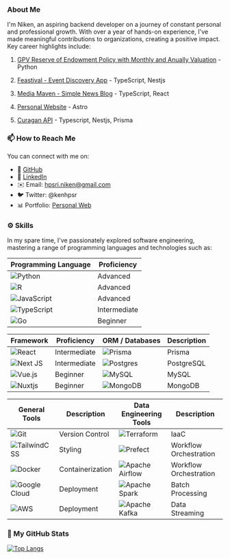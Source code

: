 ### About Me

I'm Niken, an aspiring backend developer on a journey of constant personal and professional growth. With over a year of hands-on experience, I've made meaningful contributions to organizations, creating a positive impact. Key career highlights include:

1. [GPV Reserve of Endowment Policy with Monthly and Anually Valuation](https://github.com/nikenhpsr/data-related-projects/blob/main/Python/GPV%20Reserve%20of%20Endowment%20Policy%20with%20Monthly%20and%20Anually%20Valuation/GPV_Reserve.ipynb) - Python

2. [Feastival - Event Discovery App](https://feastival.fun) - TypeScript, Nestjs

3. [Media Maven - Simple News Blog](https://news-app.nikenhpsr.site/) - TypeScript, React

4. [Personal Website](https://nikenhpsr.site) - Astro
   
5. [Curagan API](https://curagan-api.nikenhpsr.site) - Typescript, Nestjs, Prisma 

### 📫 How to Reach Me

You can connect with me on:

- 🔸 [GitHub](https://github.com/nikenhpsr)
- 🔗 [LinkedIn](https://linkedin.com/in/nikenhapsari)
- ✉️ Email: hpsri.niken@gmail.com
- 🐦 Twitter: @kenhpsr
- 📊 Portfolio: [Personal Web](https://nikenhpsr.site/)

### ⚙️ Skills

In my spare time, I've passionately explored software engineering, mastering a range of programming languages and technologies such as:

| Programming Language                                                                                                         | Proficiency  |
| ---------------------------------------------------------------------------------------------------------------------------- | ------------ |
| ![Python](https://img.shields.io/badge/python-3670A0?style=for-the-badge&logo=python&logoColor=ffdd54)                       | Advanced     |
| ![R](https://img.shields.io/badge/r-%23276DC3.svg?style=for-the-badge&logo=r&logoColor=white)                                | Advanced     |
| ![JavaScript](https://img.shields.io/badge/javascript-%23323330.svg?style=for-the-badge&logo=javascript&logoColor=%23F7DF1E) | Advanced     |
| ![TypeScript](https://img.shields.io/badge/typescript-%23007ACC.svg?style=for-the-badge&logo=typescript&logoColor=white)     | Intermediate |
| ![Go](https://img.shields.io/badge/go-%2300ADD8.svg?style=for-the-badge&logo=go&logoColor=white)                             | Beginner     |

| Framework                                                                                                         | Proficiency  | ORM / Databases                                                                                                      | Description |
| ----------------------------------------------------------------------------------------------------------------- | ------------ | -------------------------------------------------------------------------------------------------------------------- | ----------- |
| ![React](https://img.shields.io/badge/react-%2320232a.svg?style=for-the-badge&logo=react&logoColor=%2361DAFB)     | Intermediate | ![Prisma](https://img.shields.io/badge/Prisma-3982CE?style=for-the-badge&logo=Prisma&logoColor=white)                | Prisma      |
| ![Next JS](https://img.shields.io/badge/Next-black?style=for-the-badge&logo=next.js&logoColor=white)              | Intermediate | ![Postgres](https://img.shields.io/badge/postgres-%23316192.svg?style=for-the-badge&logo=postgresql&logoColor=white) | PostgreSQL  |
| ![Vue.js](https://img.shields.io/badge/vuejs-%2335495e.svg?style=for-the-badge&logo=vuedotjs&logoColor=%234FC08D) | Beginner     | ![MySQL](https://img.shields.io/badge/mysql-%2300f.svg?style=for-the-badge&logo=mysql&logoColor=white)               | MySQL       |
| ![Nuxtjs](https://img.shields.io/badge/Nuxt-002E3B?style=for-the-badge&logo=nuxtdotjs&logoColor=#00DC82)          | Beginner     | ![MongoDB](https://img.shields.io/badge/MongoDB-%234ea94b.svg?style=for-the-badge&logo=mongodb&logoColor=white)      | MongoDB     |

| General Tools                                                                                                                 | Description      | Data Engineering Tools                                                                                                            | Description            |
| ----------------------------------------------------------------------------------------------------------------------------- | ---------------- | --------------------------------------------------------------------------------------------------------------------------------- | ---------------------- |
| ![Git](https://img.shields.io/badge/git-%23F05033.svg?style=for-the-badge&logo=git&logoColor=white)                           | Version Control  | ![Terraform](https://img.shields.io/badge/terraform-%235835CC.svg?style=for-the-badge&logo=terraform&logoColor=white)             | IaaC                   |
| ![TailwindCSS](https://img.shields.io/badge/tailwindcss-%2338B2AC.svg?style=for-the-badge&logo=tailwind-css&logoColor=white)  | Styling          | ![Prefect](https://img.shields.io/badge/Prefect-%23ffffff.svg?style=for-the-badge&logo=prefect&logoColor=white)                   | Workflow Orchestration |
| ![Docker](https://img.shields.io/badge/docker-%230db7ed.svg?style=for-the-badge&logo=docker&logoColor=white)                  | Containerization | ![Apache Airflow](https://img.shields.io/badge/Apache%20Airflow-017CEE?style=for-the-badge&logo=Apache%20Airflow&logoColor=white) | Workflow Orchestration |
| ![Google Cloud](https://img.shields.io/badge/GoogleCloud-%234285F4.svg?style=for-the-badge&logo=google-cloud&logoColor=white) | Deployment       | ![Apache Spark](https://img.shields.io/badge/Apache%20Spark-FDEE21?style=flat-square&logo=apachespark&logoColor=black)            | Batch Processing       |
| ![AWS](https://img.shields.io/badge/AWS-%23FF9900.svg?style=for-the-badge&logo=amazon-aws&logoColor=white)                    | Deployment       | ![Apache Kafka](https://img.shields.io/badge/Apache%20Kafka-000?style=for-the-badge&logo=apachekafka)                             | Data Streaming         |


### 🚀 My GitHub Stats

[![Top Langs](https://github-readme-stats.vercel.app/api/top-langs/?username=nikenhpsr&layout=compact&theme=dark)](https://github.com/anuraghazra/github-readme-stats)

<!-- [![My GitHub stats](https://github-readme-stats.vercel.app/api?username=nikenhpsr&count_private=true&show_icons=true&theme=dark)](https://github.com/anuraghazra/github-readme-stats) -->

<!--
## Tech Stack

### Data & Tech

[![My Stack](https://skillicons.dev/icons?i=python,mysql,postgresql,r,pytorch,tensorflow)](https://skillicons.dev)

### Web Development

[![My Stack](https://skillicons.dev/icons?i=js,ts,tailwind,bootstrap,react,prisma,nestjs,postgres,docker,gcp,git)](https://skillicons.dev)

Pinned Repositories:

📊 Data Related Projects
A project analyzing, visualizing, and forecasting data using Python or R.

🤖 AI & Machine Learning Project
A project exploring the use of AI and machine learning in predictive modeling.

💻 Software Engineering Project
A full-stack web application built using Nest.js, Prisma ORM, and PostgreSQL.
- 🔭 I’m currently working on ...
- 🌱 I’m currently learning ...
- 👯 I’m looking to collaborate on ...
- 🤔 I’m looking for help with ...
- 💬 Ask me about ...
- 📫 How to reach me: ...
- 😄 Pronouns: ...
- ⚡ Fun fact: ...
-->
